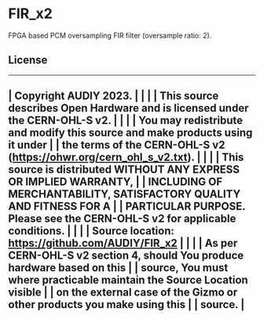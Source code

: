 # FIR_x2
FPGA based PCM oversampling FIR filter (oversample ratio: 2).

## License
 ------------------------------------------------------------------------------
| Copyright AUDIY 2023.                                                        |
|                                                                              |
| This source describes Open Hardware and is licensed under the CERN-OHL-S v2. |
|                                                                              |
| You may redistribute and modify this source and make products using it under |
| the terms of the CERN-OHL-S v2 (https://ohwr.org/cern_ohl_s_v2.txt).         |
|                                                                              |
| This source is distributed WITHOUT ANY EXPRESS OR IMPLIED WARRANTY,          |
| INCLUDING OF MERCHANTABILITY, SATISFACTORY QUALITY AND FITNESS FOR A         |
| PARTICULAR PURPOSE. Please see the CERN-OHL-S v2 for applicable conditions.  |
|                                                                              |
| Source location: https://github.com/AUDIY/FIR_x2                             |
|                                                                              |
| As per CERN-OHL-S v2 section 4, should You produce hardware based on this    |
| source, You must where practicable maintain the Source Location visible      |
| on the external case of the Gizmo or other products you make using this      |
| source.                                                                      |
 ------------------------------------------------------------------------------
